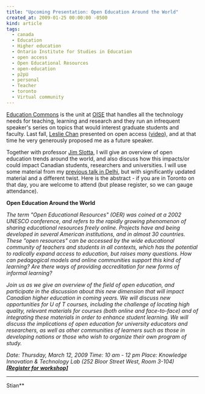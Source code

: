 ```yaml
---
title: "Upcoming Presentation: Open Education Around the World"
created_at: 2009-01-25 00:00:00 -0500
kind: article
tags:
  - canada
  - Education
  - Higher education
  - Ontario Institute for Studies in Education
  - open access
  - Open Educational Resources
  - open-education
  - p2pU
  - personal
  - Teacher
  - toronto
  - Virtual community
---
```


[Education Commons](http://www.oise.utoronto.ca/ec) is the unit at
[OISE](http://www.oise.utoronto.ca) that handles all the technology
needs for teaching, learning and research and they run an infrequent
speaker's series on topics that would interest graduate students and
faculty. Last fall, [Leslie Chan](http://www.utsc.utoronto.ca/~chan/)
presented on open access
([video](http://142.150.98.64/OISE/20081105-130810-1/rnh.htm)), and at
that time he very generously proposed me as a future speaker.

Together with professor [Jim
Slotta](http://www.oise.utoronto.ca/depts/ctl/facultystaff/profiles/profile.php?lastname=Slotta&firstname=James),
I will give an overview of open education trends around the world, and
also discuss how this impacts/or could impact Canadian students,
researchers and universities. I will use some material from my [previous
talk in
Delhi](http://reganmian.net/blog/2008/08/14/talk-at-iipa-in-delhi-on-open-research-oer-and-open-learning-in-developing-countries-slidecast/),
but with significantly updated material and a different twist. Here is
the abstract - if you are in Toronto on that day, you are welcome to
attend (but please register, so we can gauge attendance).

**Open Education Around the World**

*The term "Open Educational Resources" (OER) was coined at a 2002 UNESCO
conference, and refers to the rapidly growing phenomenon of sharing
educational resources freely online. Projects have and being developed
in several American institutions, and in almost 30 countries.  These
"open resources" can be accessed by the wide educational community of
teachers and students in all contexts, which has the potential to
radically expand access to education, but raises many questions. How can
pedagogical models and online communities support this kind of learning?
Are there ways of providing accreditation for new forms of informal
learning?*

*Join us as we give an overview of the field of open education, and
participate in the discussion about this new dimension that will impact
Canadian higher education in coming years. We will discuss new
opportunities for U of T courses, including the challenge of locating
high quality, relevant materials for courses (both online and
face-to-face) and of integrating these materials in order to enhance
student learning. We will discuss the implications of open education for
university educators and researchers, as well as other communities of
learners such as those in developing nations or those who wish to
organize their own program of study.*

*Date: Thursday, March 12, 2009 Time: 10 am - 12 pm Place: Knowledge
Innovation & Technology Lab (252 Bloor Street West, Room 3-104)
[**[Register for
workshop]**](http://www.oise.utoronto.ca/ec/workshops/register.php?courseid=204)*

****

Stian**
